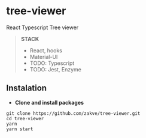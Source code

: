 # tree-viewer
React Typescript Tree viewer

> **STACK**
> - React, hooks
> - Material-UI
> - TODO: Typescript
> - TODO: Jest, Enzyme
## Instalation
*	**Clone and install packages**
```
git clone https://github.com/zakve/tree-viewer.git
cd tree-viewer
yarn
yarn start
```

